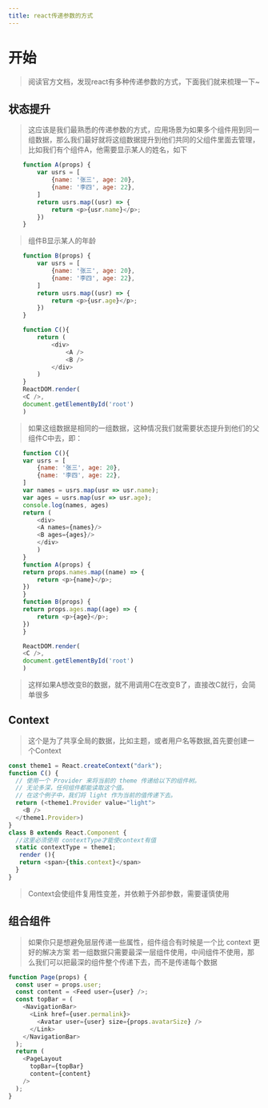 ```yaml
---
title: react传递参数的方式
---
```


# 开始

> 阅读官方文档，发现react有多种传递参数的方式，下面我们就来梳理一下~

<!-- more -->

## 状态提升

> 这应该是我们最熟悉的传递参数的方式，应用场景为如果多个组件用到同一组数据，那么我们最好就将这组数据提升到他们共同的父组件里面去管理，比如我们有个组件A，他需要显示某人的姓名，如下

``` js
    function A(props) {
        var usrs = [
            {name: '张三', age: 20},
            {name: '李四', age: 22},
        ]
        return usrs.map((usr) => {
            return <p>{usr.name}</p>;
        })
    }
```

> 组件B显示某人的年龄

``` js
    function B(props) {
        var usrs = [
            {name: '张三', age: 20},
            {name: '李四', age: 22},
        ]
        return usrs.map((usr) => {
            return <p>{usr.age}</p>;
        })
    }

    function C(){
        return (
            <div>
                <A />
                <B />
            </div>
        )
    }
    ReactDOM.render(
    <C />,
    document.getElementById('root')
    )
```

> 如果这组数据是相同的一组数据，这种情况我们就需要状态提升到他们的父组件C中去，即：

``` js
    function C(){
    var usrs = [
        {name: '张三', age: 20},
        {name: '李四', age: 22},
    ]
    var names = usrs.map(usr => usr.name);
    var ages = usrs.map(usr => usr.age);
    console.log(names, ages)
    return (
        <div>
        <A names={names}/>
        <B ages={ages}/>
        </div>
        )
    }
    function A(props) {
    return props.names.map((name) => {
        return <p>{name}</p>;
    })
    }
    function B(props) {
    return props.ages.map((age) => {
        return <p>{age}</p>;
    })
    }

    ReactDOM.render(
    <C />,
    document.getElementById('root')
    )
```

> 这样如果A想改变B的数据，就不用调用C在改变B了，直接改C就行，会简单很多

## Context

> 这个是为了共享全局的数据，比如主题，或者用户名等数据,首先要创建一个Context

``` js
const theme1 = React.createContext("dark");
function C() {
  // 使用一个 Provider 来将当前的 theme 传递给以下的组件树。
  // 无论多深，任何组件都能读取这个值。
  // 在这个例子中，我们将 light 作为当前的值传递下去。
  return (<theme1.Provider value="light">
    <B />
  </theme1.Provider>)
}
class B extends React.Component {
  //这里必须使用 contextType才能使context有值
  static contextType = theme1;
   render (){
   return <span>{this.context}</span>
  } 
}
```

> Context会使组件复用性变差，并依赖于外部参数，需要谨慎使用

## 组合组件

> 如果你只是想避免层层传递一些属性，组件组合有时候是一个比 context 更好的解决方案
若一组数据只需要最深一层组件使用，中间组件不使用，那么我们可以把最深的组件整个传递下去，而不是传递每个数据

``` js
function Page(props) {
  const user = props.user;
  const content = <Feed user={user} />;
  const topBar = (
    <NavigationBar>
      <Link href={user.permalink}>
        <Avatar user={user} size={props.avatarSize} />
      </Link>
    </NavigationBar>
  );
  return (
    <PageLayout
      topBar={topBar}
      content={content}
    />
  );
}
```